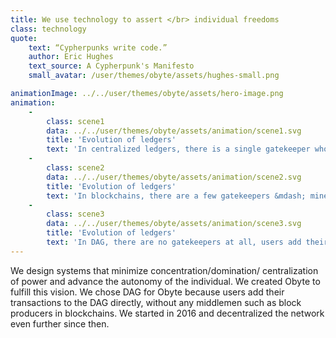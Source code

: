 ```yaml
---
title: We use technology to assert </br> individual freedoms
class: technology
quote:
    text: “Cypherpunks write code.”
    author: Eric Hughes
    text_source: A Cypherpunk's Manifesto
    small_avatar: /user/themes/obyte/assets/hughes-small.png

animationImage: ../../user/themes/obyte/assets/hero-image.png
animation:
    -
        class: scene1
        data: ../../user/themes/obyte/assets/animation/scene1.svg
        title: 'Evolution of ledgers'
        text: 'In centralized ledgers, there is a single gatekeeper who decides which transactions get into the ledger'
    -
        class: scene2
        data: ../../user/themes/obyte/assets/animation/scene2.svg
        title: 'Evolution of ledgers'
        text: 'In blockchains, there are a few gatekeepers &mdash; miners &mdash; who decide what gets into the ledger'
    -
        class: scene3
        data: ../../user/themes/obyte/assets/animation/scene3.svg
        title: 'Evolution of ledgers'
        text: 'In DAG, there are no gatekeepers at all, users add their transactions directly'
---
```

We design systems that minimize concentration/domination/ centralization of power and advance the autonomy of the individual. We created Obyte to fulfill this vision. We chose DAG for Obyte because users add their transactions to the DAG directly, without any middlemen such as block producers in blockchains. We started in 2016 and decentralized the network even further since then.
